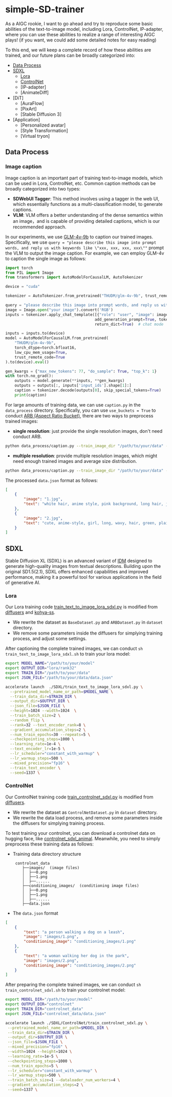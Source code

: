 # simple-SD-trainer
As a AIGC rookie, I want to go ahead and try to reproduce some basic abilities of the text-to-image model, including Lora, ControlNet, IP-adapter, where you can use these abilities to realize a range of interesting AIGC plays! (if you want, we could add some detailed notes for easy reading)

To this end, we will keep a complete record of how these abilities are trained, and our future plans can be broadly categorized into:

- [Data Process](#data-process)
- [SDXL](#sdxl)
  - [Lora](#lora)
  - [ControlNet](#controlnet)
  - [IP-adapter]
  - [AnimateDiff]
- [DiT]
  - [AuraFlow]
  - [PixArt]
  - [Stable Diffusion 3]
- [Application]
  - [Personalized avatar]
  - [Style Transformation]
  - [Virtual tryon]

## Data Process

### Image caption
Image caption is an important part of training text-to-image models, which can be used in Lora, ControlNet, etc. Common caption methods can be broadly categorized into two types:

- **SDWebUI Tagger**: This method involves using a tagger in the web UI, which essentially functions as a multi-classification model, to generate captions.
- **VLM**: VLM offers a better understanding of the dense semantics within an image，and is capable of providing detailed captions, which is our recommended approach.

In our experiments, we use [GLM-4v-9b](https://github.com/THUDM/GLM-4) to caption our trained images. Specifically, we use ``query = "please describe this image into prompt words, and reply us with keywords like \"xxx, xxx, xxx, xxx\""`` prompt the VLM to output the image caption. For example, we can employ GLM-4v to caption the single image as follows:

```python
import torch
from PIL import Image
from transformers import AutoModelForCausalLM, AutoTokenizer

device = "cuda"

tokenizer = AutoTokenizer.from_pretrained("THUDM/glm-4v-9b", trust_remote_code=True)

query = "please describe this image into prompt words, and reply us with keywords like \"xxx, xxx, xxx, xxx\""
image = Image.open("your image").convert('RGB')
inputs = tokenizer.apply_chat_template([{"role": "user", "image": image, "content": query}],
                                       add_generation_prompt=True, tokenize=True, return_tensors="pt",
                                       return_dict=True)  # chat mode

inputs = inputs.to(device)
model = AutoModelForCausalLM.from_pretrained(
    "THUDM/glm-4v-9b",
    torch_dtype=torch.bfloat16,
    low_cpu_mem_usage=True,
    trust_remote_code=True
).to(device).eval()

gen_kwargs = {"max_new_tokens": 77, "do_sample": True, "top_k": 1}
with torch.no_grad():
    outputs = model.generate(**inputs, **gen_kwargs)
    outputs = outputs[:, inputs['input_ids'].shape[1]:]
    caption = tokenizer.decode(outputs[0], skip_special_tokens=True)
    print(caption)
```

For large amounts of training data, we can use ``caption.py`` in the ``data_process`` directory. Specifically, you can use ``use_buckets = True`` to conduct [ARB (Aspect Ratio Bucket)](https://civitai.com/articles/2056), there are two ways to preprocess trained images:

- **single resolution**: just provide the single resolution images, don't need conduct ARB.
```bash
python data_process/caption.py --train_image_dir "/path/to/your/data" --trigger_word "KongFu Panda"
```

- **multiple resolution**: provide multiple resolution images, which might need enough trained images and average size distribution.
```bash
python data_process/caption.py --train_image_dir "/path/to/your/data" --use_buckets --trigger_word "KongFu Panda"
```

The processed ``data.json`` format as follows:
```json
[
    {
        "image": "1.jpg",
        "text": "white hair, anime style, pink background, long hair, jacket, black and red top, earrings, rosy cheeks, large eyes, youthful, fashion, illustration, manga, character design, vibrant colors, hairstyle, clothing, accessories, earring design, artistic, contemporary, youthful fashion, graphic novel, digital drawing, pop art influence, soft shading, detailed rendering, feminine aesthetic"
    },
    {
        "image": "2.jpg",
        "text": "cute, anime-style, girl, long, wavy, hair, green, plaid, blazer, blush, big, expressive, eyes, hoop, earrings, soft, pastel, colors, youthful, innocent, charming, fashionable"
    }
]
```

## SDXL
Stable Diffusion XL (SDXL) is an advanced variant of [IDM](https://arxiv.org/abs/2112.10752) designed to generate high-quality images from textual descriptions. Building upon the original SD1.5(2.1), SDXL offers enhanced capabilities and improved performance, making it a powerful tool for various applications in the field of generative AI.

### Lora
Our Lora training code [train_text_to_image_lora_sdxl.py](/SDXL/train_text_to_image_lora_sdxl.py) is modified from [diffusers](https://github.com/huggingface/diffusers/tree/main/examples/text_to_image) and [kohya-ss](https://github.com/kohya-ss/sd-scripts). 

- We rewrite the dataset as ``BaseDataset.py`` and ``ARBDataset.py`` in ``dataset`` directory.
- We remove some parameters inside the diffusers for simplying training process, and adjust some settings.

After captioning the complete trained images, we can conduct ``sh train_text_to_image_lora_sdxl.sh`` to train your lora model:
```bash
export MODEL_NAME="/path/to/your/model"
export OUTPUT_DIR="lora/rank32"
export TRAIN_DIR="/path/to/your/data"
export JSON_FILE="/path/to/your/data/data.json"

accelerate launch  ./SDXL/train_text_to_image_lora_sdxl.py \
  --pretrained_model_name_or_path=$MODEL_NAME \
  --train_data_dir=$TRAIN_DIR \
  --output_dir=$OUTPUT_DIR \
  --json_file=$JSON_FILE \
  --height=1024 --width=1024  \
  --train_batch_size=2 \
  --random_flip \
  --rank=32 --text_encoder_rank=8 \
  --gradient_accumulation_steps=2 \
  --num_train_epochs=30 --repeats=5 \
  --checkpointing_steps=1000 \
  --learning_rate=1e-4 \
  --text_encoder_lr=1e-5 \
  --lr_scheduler="constant_with_warmup" \
  --lr_warmup_steps=500 \
  --mixed_precision="fp16" \
  --train_text_encoder \
  --seed=1337 \
```

### ControlNet
Our ControlNet training code [train_controlnet_sdxl.py](/SDXL/train_controlnet_sdxl.py) is modified from [diffusers](https://github.com/huggingface/diffusers/tree/main/examples/text_to_image). 

- We rewrite the dataset as ``ControlNetDataset.py`` in ``dataset`` directory.
- We rewrite the data load process, and remove some parameters inside the diffusers for simplying training process.

To test training your controlnet, you can download a controlnet data on hugging face, like [controlnet_sdxl_animal](https://huggingface.co/datasets/HZ0504/controlnet_sdxl_animal/tree/main). Meanwhile, you need to simply preprocess these training data as follows:

- Training data directory structure
  ```shell
   controlnet_data
      ├──images/  (image files)
      │  ├──0.png
      │  ├──1.png
      │  ├──......
      ├──conditioning_images/  (conditioning image files)
      │  ├──0.png
      │  ├──1.png
      │  ├──......
      ├──data.json
   ```

- The ``data.json`` format
```json
[
    {
        "text": "a person walking a dog on a leash",
        "image": "images/1.png",
        "conditioning_image": "conditioning_images/1.png"
    },
    {
        "text": "a woman walking her dog in the park",
        "image": "images/2.png",
        "conditioning_image": "conditioning_images/2.png"
    }
]
```

After preparing the complete trained images, we can conduct ``sh train_controlnet_sdxl.sh`` to train your controlnet model:
```bash
export MODEL_DIR="/path/to/your/model"
export OUTPUT_DIR="controlnet"
export TRAIN_DIR="controlnet_data"
export JSON_FILE="controlnet_data/data.json"

accelerate launch ./SDXL/ControlNet/train_controlnet_sdxl.py \
 --pretrained_model_name_or_path=$MODEL_DIR \
 --train_data_dir=$TRAIN_DIR \
 --output_dir=$OUTPUT_DIR \
 --json_file=$JSON_FILE \
 --mixed_precision="fp16" \
 --width=1024 --height=1024 \
 --learning_rate=1e-5 \
 --checkpointing_steps=1000 \
 --num_train_epochs=5 \
 --lr_scheduler="constant_with_warmup" \
 --lr_warmup_steps=500 \
 --train_batch_size=1 --dataloader_num_workers=4 \
 --gradient_accumulation_steps=2 \
 --seed=1337 \
```


